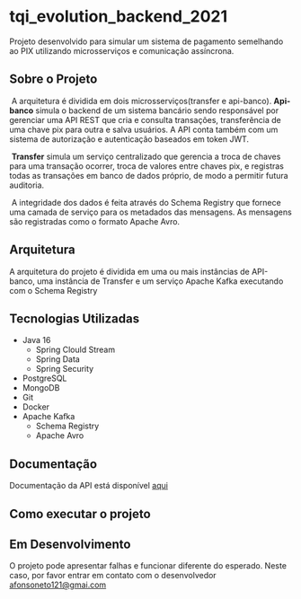 # tqi_evolution_backend_2021
Projeto desenvolvido para simular um sistema de pagamento semelhando ao PIX utilizando microsserviços e comunicação assíncrona. 

## Sobre o Projeto

​	A arquitetura é dividida em dois microsserviços(transfer e api-banco). **Api-banco** simula o backend de um sistema bancário sendo responsável por gerenciar uma API REST que cria e consulta transações, transferência de uma chave pix para outra e salva usuários. A API conta também com um sistema de autorização e autenticação baseados em token JWT.

​	**Transfer** simula um serviço centralizado que gerencia a troca de chaves para uma transação ocorrer, troca de valores entre chaves pix, e registras todas as transações em banco de dados próprio, de modo a permitir futura auditoria.

​	A integridade dos dados é feita através  do Schema Registry que fornece uma camada de serviço para os metadados das mensagens. As mensagens são registradas como o formato Apache Avro. 

## Arquitetura 

A arquitetura do projeto é dividida em uma ou mais instâncias de API-banco, uma instância de Transfer e um serviço Apache Kafka executando com o Schema Registry



## Tecnologias Utilizadas

* Java 16
  * Spring Clould Stream
  * Spring Data
  * Spring Security
* PostgreSQL
* MongoDB
* Git
* Docker
* Apache Kafka
  - Schema Registry
  - Apache Avro

## Documentação

Documentação da API está disponível [aqui]()

## Como executar o projeto



## Em Desenvolvimento

O projeto pode apresentar falhas e funcionar diferente do esperado. Neste caso, por favor entrar em contato com o desenvolvedor afonsoneto121@gmai.com

